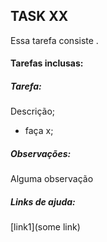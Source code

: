 ## TASK XX

Essa tarefa consiste . 

#### Tarefas inclusas:

##### Tarefa:

Descrição;

- faça x;

##### Observações:

Alguma observação

##### Links de ajuda:

[link1](some link)

